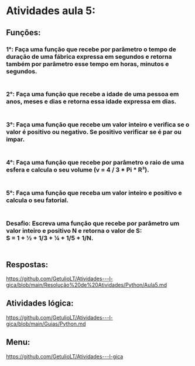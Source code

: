 # Atividades aula 5:

## Funções:
<h3>
1°: Faça uma função que recebe por parâmetro o tempo de duração de uma fábrica expressa em segundos e retorna também por parâmetro esse tempo em horas, minutos e segundos.<br><br>
<h3>
2°: Faça uma função que recebe a idade de uma pessoa em anos, meses e dias e retorna essa idade expressa em dias.<br><br>
<h3>
3°: Faça uma função que recebe um valor inteiro e verifica se o valor é positivo ou negativo. Se positivo verificar se é par ou impar. <br><br>
<h3>
4°: Faça uma função que recebe por parâmetro o raio de uma esfera e calcula o seu volume (v = 4 / 3 * Pi * R³). <br><br>
<h3>
5°: Faça uma função que receba um valor inteiro e positivo e calcula o seu fatorial. <br><br>
<h3>
Desafio: Escreva uma função que recebe por parâmetro um valor inteiro e positivo N e retorna o valor de S:<br>
S = 1 + ½ + 1/3 + ¼ + 1/5 + 1/N. <br><br>


## Respostas: <br>
https://github.com/GetulioLT/Atividades---l-gica/blob/main/Resolução%20de%20Atividades/Python/Aula5.md
## Atividades lógica: <br>
https://github.com/GetulioLT/Atividades---l-gica/blob/main/Guias/Python.md
## Menu:
https://github.com/GetulioLT/Atividades---l-gica